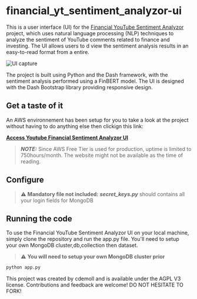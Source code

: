 # financial_yt_sentiment_analyzor-ui
This is a user interface (UI) for the [Financial YouTube Sentiment Analyzor](https://github.com/cdemoll/financial_yt_sentiment_analyzor) project, which uses natural language processing (NLP) techniques to analyze the sentiment of YouTube comments related to finance and investing. The UI allows users to d view the sentiment analysis results in an easy-to-read format from a entire.   

![UI capture](https://i.imgur.com/qapzgfw.png) 

The project is built using Python and the Dash framework, with the sentiment analysis performed using a FinBERT model. The UI is designed with the Dash Bootstrap library providing responsive design.  

## Get a taste of it

An AWS environnement has been setup for you to take a look at the project without having to do anything else then clickign this link:  

**[Access Youtube Financial Sentiment Analyzor UI](http://13.38.250.148/)**
> **_NOTE:_**  Since AWS Free Tier is used for production, uptime is limited to 750hours/month. The website might not be available as the time of reading.

## Configure

> :warning: **Mandatory file not included:** ***secret_keys.py*** should contains all your login fields for MongoDB

## Running the code

To use the Financial YouTube Sentiment Analyzor UI on your local machine, simply clone the repository and run the app.py file. You'll need to setup your own MongoDB cluster,db,collection then dataset.

> :warning: **You will need to setup your own MongoDB cluster prior**
```bash
python app.py
```









This project was created by cdemoll and is available under the AGPL V3 license. Contributions and feedback are welcome! DO NOT HESITATE TO FORK!
